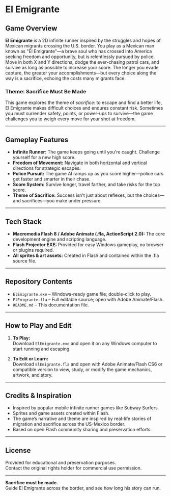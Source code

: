 # El Emigrante

## Game Overview

**El Emigrante** is a 2D infinite runner inspired by the struggles and hopes of Mexican migrants crossing the U.S. border. You play as a Mexican man known as "El Emigrante"—a brave soul who has crossed into America seeking freedom and opportunity, but is relentlessly pursued by police. Move in both X and Y directions, dodge the ever-chasing patrol cars, and survive as long as possible to increase your score. The longer you evade capture, the greater your accomplishments—but every choice along the way is a sacrifice, echoing the costs many migrants face.

### Theme: Sacrifice Must Be Made

This game explores the theme of *sacrifice*: to escape and find a better life, El Emigrante makes difficult choices and endures constant risk. Sometimes you must surrender safety, points, or power-ups to survive—the game challenges you to weigh every move for your shot at freedom.

---

## Gameplay Features

- **Infinite Runner:** The game keeps going until you're caught. Challenge yourself for a new high score.
- **Freedom of Movement:** Navigate in both horizontal and vertical directions for strategic escapes.
- **Police Pursuit:** The game AI ramps up as you score higher—police cars get faster and smarter in their chase.
- **Score System:** Survive longer, travel farther, and take risks for the top score.
- **Theme of Sacrifice:** Success isn't just about reflexes, but the choices—and sacrifices—you make under pressure.

---

## Tech Stack

- **Macromedia Flash 8 / Adobe Animate (.fla, ActionScript 2.0):** The core development engine and scripting language.
- **Flash Projector EXE:** Provided for easy Windows gameplay, no browser or plugins required.
- **All sprites & art assets:** Created in Flash and contained within the .fla source file.

---

## Repository Contents

- `ElEmigrante.exe` – Windows-ready game file; double-click to play.
- `ElEmigrante.fla` – Full editable source; open with Adobe Animate/Flash.
- `README.md` – This documentation file.

---

## How to Play and Edit

1. **To Play:**  
   Download `ElEmigrante.exe` and open it on any Windows computer to start running and escaping.

2. **To Edit or Learn:**  
   Download `ElEmigrante.fla` and open with Adobe Animate/Flash CS6 or compatible version to view, study, or modify the game mechanics, artwork, and story.

---

## Credits & Inspiration

- Inspired by popular mobile infinite runner games like Subway Surfers.
- Sprites and game assets created within Flash.
- The game’s narrative and theme are inspired by real-life stories of migration and sacrifice across the US-Mexico border.
- Based on open Flash community sharing and preservation efforts.

---

## License

Provided for educational and preservation purposes.  
Contact the original rights holder for commercial use permission.

---

**Sacrifice must be made.**  
Guide El Emigrante across the border, and see how long his story can run.
